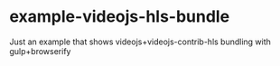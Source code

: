# example-videojs-hls-bundle
Just an example that shows videojs+videojs-contrib-hls bundling with gulp+browserify
